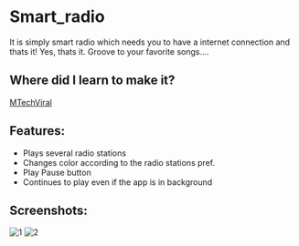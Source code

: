 # Smart_radio

It is simply smart radio which needs you to have a internet connection and thats it!
Yes, thats it. Groove to your favorite songs....

## Where did I learn to make it?
[MTechViral](https://www.youtube.com/watch?v=p4xh7zTt6i0&t=3438s)

## Features:
- Plays several radio stations
- Changes color according to the radio stations pref.
- Play Pause button
- Continues to play even if the app is in background

## Screenshots:

![1](https://user-images.githubusercontent.com/45462725/107321178-17c93d80-6ac8-11eb-9e59-d24be593cf7a.png)
![2](https://user-images.githubusercontent.com/45462725/107321180-19930100-6ac8-11eb-9ca9-45361befcd9f.png)

